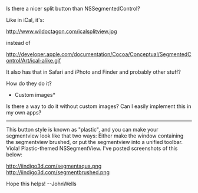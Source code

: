 Is there a nicer split button than NSSegmentedControl?

Like in iCal, it's:

http://www.wildoctagon.com/icalsplitview.jpg

instead of

http://developer.apple.com/documentation/Cocoa/Conceptual/SegmentedControl/Art/ical-alike.gif


It also has that in Safari and iPhoto and Finder and probably other stuff?

How do they do it?

* Custom images*



Is there a way to do it without custom images? Can I easily implement this in my own apps?

----

This button style is known as "plastic", and you can make your segmentview look like that two ways: Either make the window containing the segmentview brushed, or put the segmentview into a unified toolbar. Viola! Plastic-themed NSSegmentView. I've posted screenshots of this below:

http://iindigo3d.com/segmentaqua.png
http://iindigo3d.com/segmentbrushed.png

Hope this helps! --JohnWells
